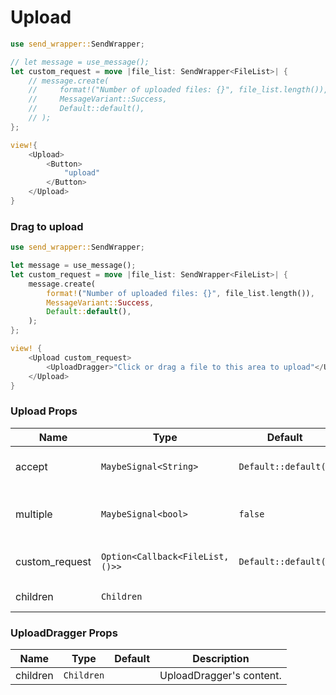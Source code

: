 # Upload

```rust demo
use send_wrapper::SendWrapper;

// let message = use_message();
let custom_request = move |file_list: SendWrapper<FileList>| {
    // message.create(
    //     format!("Number of uploaded files: {}", file_list.length()),
    //     MessageVariant::Success,
    //     Default::default(),
    // );
};

view!{
    <Upload>
        <Button>
            "upload"
        </Button>
    </Upload>
}
```

### Drag to upload

```rust demo
use send_wrapper::SendWrapper;

let message = use_message();
let custom_request = move |file_list: SendWrapper<FileList>| {
    message.create(
        format!("Number of uploaded files: {}", file_list.length()),
        MessageVariant::Success,
        Default::default(),
    );
};

view! {
    <Upload custom_request>
        <UploadDragger>"Click or drag a file to this area to upload"</UploadDragger>
    </Upload>
}
```

### Upload Props

| Name           | Type                             | Default              | Description                          |
| -------------- | -------------------------------- | -------------------- | ------------------------------------ |
| accept         | `MaybeSignal<String>`            | `Default::default()` | The accept type of upload.           |
| multiple       | `MaybeSignal<bool>`              | `false`              | Allow multiple files to be selected. |
| custom_request | `Option<Callback<FileList, ()>>` | `Default::default()` | Customize upload request.            |
| children       | `Children`                       |                      | Upload's content.                    |

### UploadDragger Props

| Name     | Type       | Default | Description              |
| -------- | ---------- | ------- | ------------------------ |
| children | `Children` |         | UploadDragger's content. |
